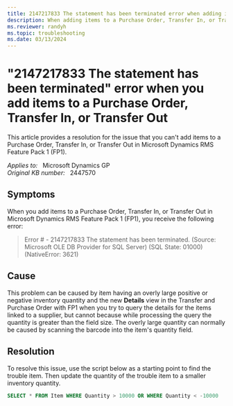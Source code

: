 ```yaml
---
title: 2147217833 The statement has been terminated error when adding items to Purchase Order, Transfer In, or Transfer Out 
description: When adding items to a Purchase Order, Transfer In, or Transfer Out, RMS will generate the 2147217833 statement has been terminated error. Provides a resolution.
ms.reviewer: randyh
ms.topic: troubleshooting
ms.date: 03/13/2024
---
```

# "2147217833 The statement has been terminated" error when you add items to a Purchase Order, Transfer In, or Transfer Out

This article provides a resolution for the issue that you can't add items to a Purchase Order, Transfer In, or Transfer Out in Microsoft Dynamics RMS Feature Pack 1 (FP1).

_Applies to:_ &nbsp; Microsoft Dynamics GP  
_Original KB number:_ &nbsp; 2447570

## Symptoms

When you add items to a Purchase Order, Transfer In, or Transfer Out in Microsoft Dynamics RMS Feature Pack 1 (FP1), you receive the following error:

> Error # - 2147217833 The statement has been terminated. (Source: Microsoft OLE DB Provider for SQL Server) (SQL State: 01000) (NativeError: 3621)

## Cause

This problem can be caused by item having an overly large positive or negative inventory quantity and the new **Details** view in the Transfer and Purchase Order with FP1 when you try to query the details for the items linked to a supplier, but cannot because while processing the query the quantity is greater than the field size. The overly large quantity can normally be caused by scanning the barcode into the item's quantity field.

## Resolution

To resolve this issue, use the script below as a starting point to find the trouble item. Then update the quantity of the trouble item to a smaller inventory quantity.

```sql
SELECT * FROM Item WHERE Quantity > 10000 OR WHERE Quantity < -10000
```
